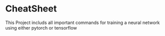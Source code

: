 # CheatSheet

This Project includs all important commands for training a neural network using either pytorch or tensorflow
